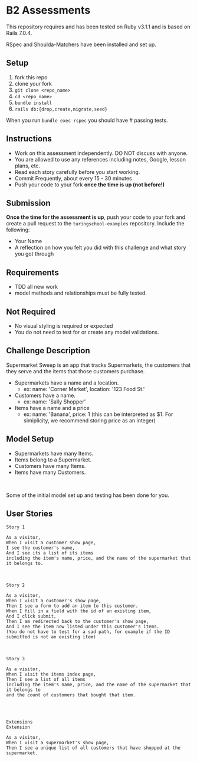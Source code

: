 # B2 Assessments

This repository requires and has been tested on Ruby v3.1.1 and is based on Rails 7.0.4.

RSpec and Shoulda-Matchers have been installed and set up.

## Setup

1. fork this repo
2. clone your fork
3. `git clone <repo_name>`
4. `cd <repo_name>`
5. `bundle install`
6. `rails db:{drop,create,migrate,seed}`

When you run `bundle exec rspec` you should have # passing tests.

## Instructions

* Work on this assessment independently. DO NOT discuss with anyone.
* You are allowed to use any references including notes, Google, lesson plans, etc.
* Read each story carefully before you start working.
* Commit Frequently, about every 15 - 30 minutes
* Push your code to your fork **once the time is up (not before!)**

## Submission

**Once the time for the assessment is up**, push your code to your fork and create a pull request to the `turingschool-examples` repository. Include the following:

* Your Name
* A reflection on how you felt you did with this challenge and what story you got through

## Requirements

* TDD all new work
* model methods and relationships must be fully tested.

## Not Required

* No visual styling is required or expected
* You do not need to test for or create any model validations.

## Challenge Description
Supermarket Sweep is an app that tracks Supermarkets, the customers that they serve and the items that those customers purchase.
* Supermarkets have a name and a location.
  * ex: name: 'Corner Market', location: '123 Food St.'
* Customers have a name.
  * ex: name: 'Sally Shopper'
* Items have a name and a price
  * ex: name: 'Banana', price: 1 (this can be interpreted as $1. For simiplicity, we recommend storing price as an integer)

## Model Setup
* Supermarkets have many Items.
* Items belong to a Supermarket.
* Customers have many Items.
* Items have many Customers.
<br>

Some of the initial model set up and testing has been done for you.

## User Stories

```
Story 1

As a visitor, 
When I visit a customer show page,
I see the customer's name,
And I see its a list of its items
including the item's name, price, and the name of the supermarket that it belongs to.
```
<br>

```
Story 2

As a visitor,
When I visit a customer's show page,
Then I see a form to add an item to this customer.
When I fill in a field with the id of an existing item,
And I click submit,
Then I am redirected back to the customer's show page, 
And I see the item now listed under this customer's items.
(You do not have to test for a sad path, for example if the ID submitted is not an existing item)
```
<br>

```
Story 3

As a visitor,
When I visit the items index page,
Then I see a list of all items
including the item's name, price, and the name of the supermarket that it belongs to
and the count of customers that bought that item.
```

<br>

```

Extensions
Extension

As a visitor,
When I visit a supermarket's show page,
Then I see a unique list of all customers that have shopped at the supermarket.
```